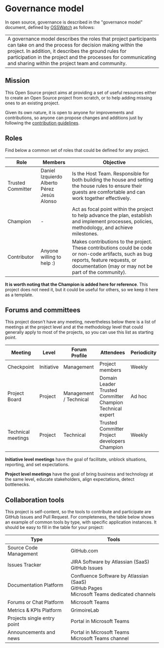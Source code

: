 # Governance model

In open source, governance is described in the "governance model" document, defined by [OSSWatch](http://oss-watch.ac.uk/resources/governancemodels) as follows:
<table>
  <tr>
    <td>
      A governance model describes the roles that project participants can take on and the process for decision making within the project. In addition, it describes the ground rules for participation in the project and the processes for communicating and sharing within the project team and community.
    </td>
  </tr>
</table>

## Mission
This Open Source project aims at providing a set of useful resources either to create an Open Source project from scratch, or to help adding missing ones to an existing project.

Given its own nature, it is open to anyone for improvements and contributions, so anyone can propose changes and additions just by following the [contribution guidelines](/CONTRIBUTING.md).


## Roles

Find below a common set of roles that could be defined for any project.

| Role  | Members | Objective |
| -     | -       | -         |
| Trusted Committer  | Daniel Izquierdo<br />Alberto Pérez<br />Jesús Alonso  | Is the Host Team. Responsible for both building the house and setting the house rules to ensure their guests are comfortable and can work together effectively.  |
| Champion | - | Act as focal point within the project to help  advance the plan, establish and implement processes, policies, methodology, and achieve milestones. |
| Contributor | Anyone willing to help :) | Makes contributions to the project. These contributions could be code or non-code artifacts, such as bug reports, feature requests, or documentation (may or may not be part of the community). |

**It is worth noting that the Champion is added here for reference**. This project does not need it, but it could be useful for others, so we keep it here as a template.

## Forums and committees

This project doesn't have any meeting, nevertheless below there is a list of meetings at the project level and at the methodology level that could generally apply to most of the projects, so you can use this list as starting point.

| Meeting  | Level | Forum Profile | Attendees | Periodicity |
| -        | -     | -             | -         | -           |
| Checkpoint​ | Initiative​ | Management​ | Project members | Weekly​ |
Project Board​ | Project​ | Management / Technical​ | Domain Leader<br />Trusted Committer<br />Champion<br />Technical expert | Ad hoc |​
| Technical meetings​ | Project​ | Technical​ | Trusted Committer<br />Project developers<br />Champion​ | Weekly |​

**Initiative level meetings** have the goal of facilitate, unblock situations, reporting, and set expectations.​

**Project level meetings** have the goal of bring business and technology at the same level, educate stakeholders, align expectations, detect bottlenecks.​

## Collaboration tools

This project is self-content, so the tools to contribute and participate are GitHub Issues and Pull Request. For completeness, the table below shows an example of common tools by type, with specific application instances. It should be easy to fill in the table for your project:​

| Type | Tools |
|-     | -     |
| Source Code Management​ | GitHub.com​ |
| Issues Tracker​ | JIRA Software by Atlassian (SaaS) <br />GitHub Issues​ |
| Documentation Platform​ | Confluence Software by Atlassian (SaaS)<br />GitHub Pages<br />Microsoft Teams dedicated channels​ |
| Forums or Chat Platform​ | Microsoft Teams​ |
| Metrics  & KPIs Platform​ | GrimoireLab |
| Projects single entry point​ | Portal in Microsoft Teams​ |
| Announcements and news​ | Portal in Microsoft Teams <br /> Microsoft Teams channel​ |
